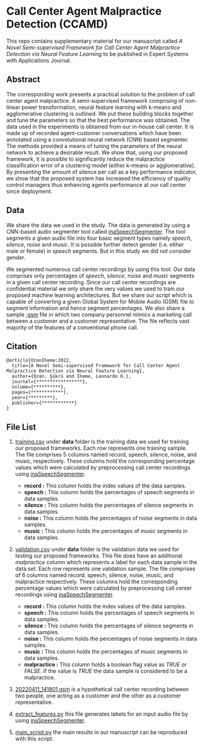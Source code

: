 # Call Center Agent Malpractice Detection (CCAMD)

This repo contains supplementary material for our manuscript called *A Novel Semi-supervised Framework 
for Call Center Agent Malpractice Detection via Neural Feature Learning* to be published in Expert Systems 
with Applications Journal.

## Abstract

The corresponding work presents a practical solution to the problem of call center agent malpractice. A semi-supervised framework comprising of non-linear power transformation, neural feature learning with  k-means  and agglomerative clustering is outlined. We put these building blocks together and tune the parameters so that the best performance was obtained. The data used in the experiments is obtained from our in-house call center. It is made up of recorded agent-customer conversations which have been annotated using a convolutional neural network (CNN) based segmenter. The methods provided a means of tuning the parameters of the neural network to achieve a desirable result. We show that, using our proposed framework, it is possible to significantly reduce the malpractice classification error of a  clustering model (either k-means or agglomerative). By presenting the amount of silence per call as a key performance indicator, we show that the proposed system has increased the efficiency of quality control managers thus enhancing agents performance at our call center since deployment.

## Data

We share the data we used in the study. The data is generated by using a CNN-based audio segmenter tool called [inaSpeechSegmenter](https://github.com/ina-foss/inaSpeechSegmenter). The tool segments a given audio file into four basic segment types namely *speech*, *silence*, *noise* and *music*. It is possible further detect gender (i.e. etiher male or female) in *speech* segments. But in this study we did not consider gender. 

We segmented numerous call center recordings by using this tool. Our data comprises only percentages of *speech*, *silence*, *noise* and *music* segments in a given call center recording. Since our call center recordings are confidential material we only share the very values we used to train our proposed machine learning architectures.  But we  share our script which is capable of converting a given Global System for Mobile Audio (GSM) file to segment information and hence segment percentages. We also share a sample [.gsm](20220411_141801.gsm) file in which two company personnel mimics a  marketing call between a customer and a customer representative. The file reflects vast majority of the features of a conventional phone call.

## Citation

    @article{OzanIheme:2022,
      title={A Novel Semi-supervised Framework for Call Center Agent Malpractice Detection via Neural Feature Learning},
      author={Ozan, Şükrü and Iheme, Leonardo O.},
      journal={*****************},
      volume={**********},
      pages={************},
      year={*********},
      publisher={************}
    }


## File List
1.  [training.csv](data/training.csv) under **data** folder is the training data we used for training our 
proposed frameworks. Each row represents one training sample. The file comprises  5 columns named record, speech, silence, noise, and music, respectively. These columns hold the corresponding percentage values which were calculated by preprocessing 
call center recordings using  [inaSpeechSegmenter](https://github.com/ina-foss/inaSpeechSegmenter).
    - **record :** This column holds the index values of the data samples.
    - **speech :** This column  holds the percentages of speech segments in data samples.
    - **silence :** This column holds the percentages of silence segments in data samples.
    - **noise :** This column holds the percentages of noise segments in data samples.
    - **music :** This column holds the percentages of music segments in data samples.

2.  [validation.csv](data/validation.csv) under **data** folder is the validation data we used for testing our 
proposed frameworks. This file does have an additional *malpractice* column which represents a label for each data sample in the data set. Each row represents one validation sample. The file comprises of 6 columns named record, speech, silence, noise, music, and malpractice respectively. These columns hold the corresponding percentage values which were calculated by preprocessing 
call center recordings using  [inaSpeechSegmenter](https://github.com/ina-foss/inaSpeechSegmenter).
    - **record :** This column holds the index values of the data samples.
    - **speech :** This column  holds the percentages of speech segments in data samples.
    - **silence :** This column holds the percentages of silence segments in data samples.
    - **noise :** This column holds the percentages of noise segments in data samples.
    - **music :** This column holds the percentages of music segments in data samples.
    - **malpractice :** This column holds a boolean flag value as *TRUE* or *FALSE*. If the value is *TRUE* the data sample is considered to be a malpractice.
3. [20220411_141801.gsm](20220411_141801.gsm) is a hypothetical call center recording between two people,
one acting as a customer and the other as a customer representative.
4. [extract_features.py](extract_features.py) this file generates labels for an input audio file by
using [inaSpeechSegmenter](https://github.com/ina-foss/inaSpeechSegmenter).
5. [main_script.py](main_script.py) the main results in our manuscript can be reproduced with this script.
